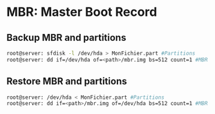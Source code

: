 # MBR: Master Boot Record

## Backup MBR and partitions

```bash
root@server: sfdisk -l /dev/hda > MonFichier.part #Partitions
root@server: dd if=/dev/hda of=<path>/mbr.img bs=512 count=1 #MBR
```

## Restore MBR and partitions

```bash
root@server: /dev/hda < MonFichier.part #Partitions
root@server: dd if=<path>/mbr.img of=/dev/hda bs=512 count=1 #MBR
```
